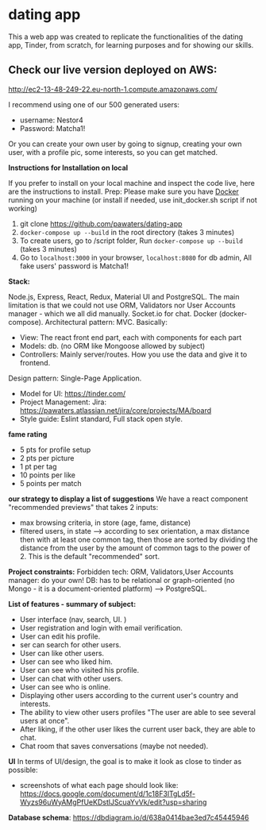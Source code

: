# dating app #

This a web app was created to replicate the functionalities of the dating app, Tinder, from scratch, for learning purposes and for showing our skills.

## Check our live version deployed on AWS: 
http://ec2-13-48-249-22.eu-north-1.compute.amazonaws.com/

I recommend using one of our 500 generated users: 
- username: Nestor4
- Password: Matcha1!

Or you can create your own user by going to signup, creating your own user, with a profile pic, some interests, so you can get matched.

**Instructions for Installation on local**

If you prefer to install on your local machine and inspect the code live, here are the instructions to install.
Prep: Please make sure you have [Docker](https://www.docker.com/) running on your machine (or install if needed, use init_docker.sh script if not working)

1. git clone https://github.com/pawaters/dating-app
3. `docker-compose up --build` in the root directory (takes 3 minutes)
4. To create users, go to /script folder, Run `docker-compose up --build` (takes 3 minutes)
5. Go to `localhost:3000` in your browser, `localhost:8080` for db admin, All fake users' password is Matcha1!

**Stack:**

Node.js, Express, React, Redux, Material UI and PostgreSQL.
The main limitation is that we could not use ORM, Validators nor User Accounts manager - which we all did manually.
Socket.io for chat. Docker (docker-compose).
Architectural pattern: MVC. Basically:
- View: The react front end part, each with components for each part
- Models: db. (no ORM like Mongoose allowed by subject)
- Controllers: Mainly server/routes. How you use the data and give it to frontend.

Design pattern: Single-Page Application.
- Model for UI: https://tinder.com/
- Project Management: Jira: https://pawaters.atlassian.net/jira/core/projects/MA/board
- Style guide: Eslint standard, Full stack open style.

**fame rating**
- 5 pts for profile setup
- 2 pts per picture
- 1 pt per tag
- 10 points per like
- 5 points per match

**our strategy to display a list of suggestions**
We have a react component "recommended previews" that takes 2 inputs: 
- max browsing criteria, in store (age, fame, distance)
- filtered users, in state --> according to sex orientation, a max distance
then with at least one common tag, then those are sorted by dividing the distance from the user by the amount of common tags to the power of 2.
This is the default "recommended" sort. 

**Project constraints:**
Forbidden tech: ORM, Validators,User Accounts manager: do your own!
DB: has to be relational or graph-oriented (no Mongo - it is a document-oriented platform) --> PostgreSQL.

**List of features - summary of subject:**
- User interface (nav, search, UI. )
- User registration and login with email verification. 
- User can edit his profile. 
- ser can search for other users.  
- User can like other users. 
- User can see who liked him. 
- User can see who visited his profile. 
- User can chat with other users. 
- User can see who is online. 
- Displaying other users according to the current user's country and interests. 
- The ability to view other users profiles "The user are able to see several users at once". 
- After liking, if the other user likes the current user back, they are able to chat. 
- Chat room that saves conversations (maybe not needed).  

**UI**
In terms of UI/design, the goal is to make it look as close to tinder as possible:
- screenshots of what each page should look like:  https://docs.google.com/document/d/1c18F3lTgLd5f-Wyzs96uWyAMgPfUeKDstlJScuaYvVk/edit?usp=sharing

**Database schema**: https://dbdiagram.io/d/638a0414bae3ed7c45445946

